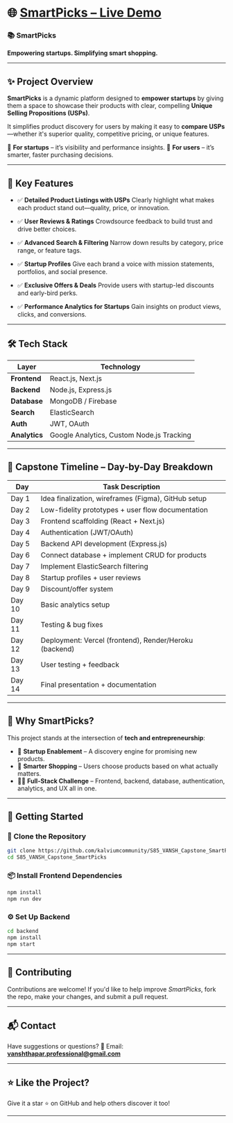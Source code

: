 # 🌐 [SmartPicks – Live Demo](https://vansh-smartpicks.netlify.app/)

### 📚 **SmartPicks**

**Empowering startups. Simplifying smart shopping.**

---

## ✨ Project Overview

**SmartPicks** is a dynamic platform designed to **empower startups** by giving them a space to showcase their products with clear, compelling **Unique Selling Propositions (USPs)**.

It simplifies product discovery for users by making it easy to **compare USPs**—whether it's superior quality, competitive pricing, or unique features.

🔹 **For startups** – it’s visibility and performance insights.
🔹 **For users** – it’s smarter, faster purchasing decisions.

---

## 🌟 Key Features

* ✅ **Detailed Product Listings with USPs**
  Clearly highlight what makes each product stand out—quality, price, or innovation.

* ✅ **User Reviews & Ratings**
  Crowdsource feedback to build trust and drive better choices.

* ✅ **Advanced Search & Filtering**
  Narrow down results by category, price range, or feature tags.

* ✅ **Startup Profiles**
  Give each brand a voice with mission statements, portfolios, and social presence.

* ✅ **Exclusive Offers & Deals**
  Provide users with startup-led discounts and early-bird perks.

* ✅ **Performance Analytics for Startups**
  Gain insights on product views, clicks, and conversions.

---

## 🛠 Tech Stack

| Layer         | Technology                                |
| ------------- | ----------------------------------------- |
| **Frontend**  | React.js, Next.js                         |
| **Backend**   | Node.js, Express.js                       |
| **Database**  | MongoDB / Firebase                        |
| **Search**    | ElasticSearch                             |
| **Auth**      | JWT, OAuth                                |
| **Analytics** | Google Analytics, Custom Node.js Tracking |

---

## 📇 Capstone Timeline – Day-by-Day Breakdown

| Day    | Task Description                                       |
| ------ | ------------------------------------------------------ |
| Day 1  | Idea finalization, wireframes (Figma), GitHub setup    |
| Day 2  | Low-fidelity prototypes + user flow documentation      |
| Day 3  | Frontend scaffolding (React + Next.js)                 |
| Day 4  | Authentication (JWT/OAuth)                             |
| Day 5  | Backend API development (Express.js)                   |
| Day 6  | Connect database + implement CRUD for products         |
| Day 7  | Implement ElasticSearch filtering                      |
| Day 8  | Startup profiles + user reviews                        |
| Day 9  | Discount/offer system                                  |
| Day 10 | Basic analytics setup                                  |
| Day 11 | Testing & bug fixes                                    |
| Day 12 | Deployment: Vercel (frontend), Render/Heroku (backend) |
| Day 13 | User testing + feedback                                |
| Day 14 | Final presentation + documentation                     |

---

## 🌟 Why SmartPicks?

This project stands at the intersection of **tech and entrepreneurship**:

* 🧠 **Startup Enablement** – A discovery engine for promising new products.
* 🛒 **Smarter Shopping** – Users choose products based on what actually matters.
* 👨‍💻 **Full-Stack Challenge** – Frontend, backend, database, authentication, analytics, and UX all in one.

---

## 📂 Getting Started

### 🔁 Clone the Repository

```bash
git clone https://github.com/kalviumcommunity/S85_VANSH_Capstone_SmartPicks.git
cd S85_VANSH_Capstone_SmartPicks
```

### 📦 Install Frontend Dependencies

```bash
npm install
npm run dev
```

### ⚙️ Set Up Backend

```bash
cd backend
npm install
npm start
```

---

## 🤝 Contributing

Contributions are welcome!
If you'd like to help improve *SmartPicks*, fork the repo, make your changes, and submit a pull request.

---

## 📬 Contact

Have suggestions or questions?
📧 Email: **[vanshthapar.professional@gmail.com](mailto:vanshthapar.professional@gmail.com)**

---

## ⭐ Like the Project?

Give it a star ⭐ on GitHub and help others discover it too!

---
